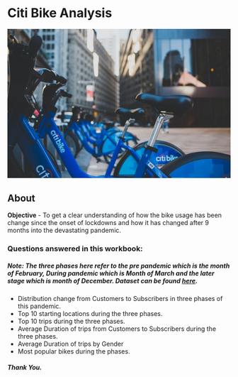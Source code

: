 # Citi Bike Analysis

<p align ="center">
 <img src="/assets/citibike.jpg">
</p>

## About

**Objective** - To get a clear understanding of how the bike usage has been change since the onset of lockdowns and how it has changed after 9 months into the devastating pandemic.

### Questions answered in this workbook:

##### Note: The three phases here refer to the pre pandemic which is the month of February, During pandemic which is Month of March and the later stage which is month of December. Dataset can be found [here](https://s3.amazonaws.com/tripdata/index.html).

 - Distribution change from Customers to Subscribers in three phases of this pandemic.
 - Top 10 starting locations during the three phases.
 - Top 10 trips during the three phases.
 - Average Duration of trips from Customers to Subscribers during the three phases.
 - Average Duration of trips by Gender
 - Most popular bikes during the phases.

##### Thank You.
